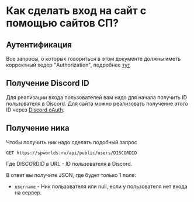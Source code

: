 # Как сделать вход на сайт с помощью сайтов СП?

## Аутентификация

Все запросы, о которых говориться в этом документе должны иметь корректный хедер "Authorization", подробнее [тут](AUTHORIZATION.md)

## Получение Discord ID

Для реализации входа пользователей вам надо для начала получить ID пользователя в Discord. Для сайта можно реализовать получение этого ID через [Discord oAuth](https://discord.com/developers/docs/topics/oauth2#oauth2).

## Получение ника

Чтобы получить ник надо сделать подобный запрос

```
GET https://spworlds.ru/api/public/users/DISCORDID
```

Где DISCORDID в URL - ID пользователя в Discord.

В ответ вы получите JSON, где будет только 1 поле:

- `username` - Ник пользователя или null, если у пользователя нет входа на сервер.
